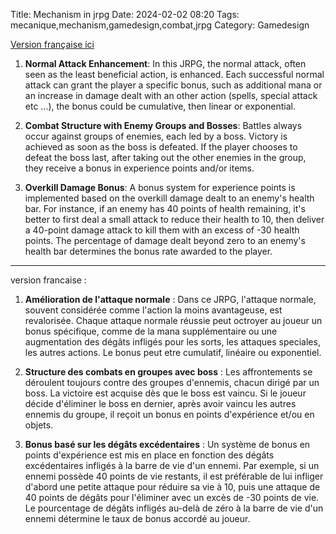 Title: Mechanism in jrpg
Date: 2024-02-02 08:20
Tags: mecanique,mechanism,gamedesign,combat,jrpg
Category: Gamedesign

[Version française ici](#Version_française)


1. **Normal Attack Enhancement**: In this JRPG, the normal attack, often seen as the least beneficial action, is enhanced. Each successful normal attack can grant the player a specific bonus, such as additional mana or an increase in damage dealt with an other action (spells, special attack etc ...), the bonus could be cumulative, then linear or exponential.

2. **Combat Structure with Enemy Groups and Bosses**: Battles always occur against groups of enemies, each led by a boss. Victory is achieved as soon as the boss is defeated. If the player chooses to defeat the boss last, after taking out the other enemies in the group, they receive a bonus in experience points and/or items.

3. **Overkill Damage Bonus**: A bonus system for experience points is implemented based on the overkill damage dealt to an enemy's health bar. For instance, if an enemy has 40 points of health remaining, it's better to first deal a small attack to reduce their health to 10, then deliver a 40-point damage attack to kill them with an excess of -30 health points. The percentage of damage dealt beyond zero to an enemy's health bar determines the bonus rate awarded to the player.



____________________


version francaise :




1. **Amélioration de l'attaque normale** : Dans ce JRPG, l'attaque normale, souvent considérée comme l'action la moins avantageuse, est revalorisée. Chaque attaque normale réussie peut octroyer au joueur un bonus spécifique, comme de la mana supplémentaire ou une augmentation des dégâts infligés pour les sorts, les attaques speciales, les autres actions. Le bonus peut etre cumulatif, linéaire ou exponentiel.

2. **Structure des combats en groupes avec boss** : Les affrontements se déroulent toujours contre des groupes d'ennemis, chacun dirigé par un boss. La victoire est acquise dès que le boss est vaincu. Si le joueur décide d'éliminer le boss en dernier, après avoir vaincu les autres ennemis du groupe, il reçoit un bonus en points d'expérience et/ou en objets.

3. **Bonus basé sur les dégâts excédentaires** : Un système de bonus en points d'expérience est mis en place en fonction des dégâts excédentaires infligés à la barre de vie d'un ennemi. Par exemple, si un ennemi possède 40 points de vie restants, il est préférable de lui infliger d'abord une petite attaque pour réduire sa vie à 10, puis une attaque de 40 points de dégâts pour l'éliminer avec un excès de -30 points de vie. Le pourcentage de dégâts infligés au-delà de zéro à la barre de vie d'un ennemi détermine le taux de bonus accordé au joueur.

